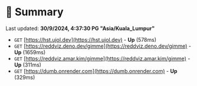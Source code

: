 # 📖 Summary
Last updated: **30/9/2024, 4:37:30 PG "Asia/Kuala_Lumpur"**

- `GET` [https://hst.ujol.dev](https://hst.ujol.dev) - **Up** (578ms)
- `GET` [https://reddviz.deno.dev/gimme](https://reddviz.deno.dev/gimme) - **Up** (1659ms)
- `GET` [https://reddviz.amar.kim/gimme](https://reddviz.amar.kim/gimme) - **Up** (311ms)
- `GET` [https://dumb.onrender.com](https://dumb.onrender.com) - **Up** (329ms)
